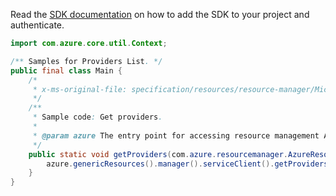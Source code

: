 Read the [SDK documentation](https://github.com/Azure/azure-sdk-for-java/blob/azure-resourcemanager_2.13.0/sdk/resourcemanager/azure-resourcemanager/README.md) on how to add the SDK to your project and authenticate.

```java
import com.azure.core.util.Context;

/** Samples for Providers List. */
public final class Main {
    /*
     * x-ms-original-file: specification/resources/resource-manager/Microsoft.Resources/stable/2021-01-01/examples/GetProviders.json
     */
    /**
     * Sample code: Get providers.
     *
     * @param azure The entry point for accessing resource management APIs in Azure.
     */
    public static void getProviders(com.azure.resourcemanager.AzureResourceManager azure) {
        azure.genericResources().manager().serviceClient().getProviders().list(null, null, Context.NONE);
    }
}
```
